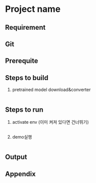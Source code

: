 # Project name

             


## Requirement


## Git


## Prerequite

## Steps to build 

1. pretrained model download&converter               
```shell
```

## Steps to run

1. activate env (이미 켜져 있다면 건너뛰기)           
```shell

```
2. demo실행
```shell

```


## Output


## Appendix

